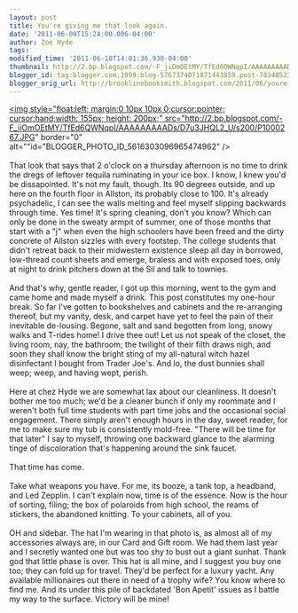 ```yaml
---
layout: post
title: You're giving me that look again.
date: '2011-06-09T15:24:00.006-04:00'
author: Zoe Hyde
tags: 
modified_time: '2011-06-10T14:01:36.930-04:00'
thumbnail: http://2.bp.blogspot.com/-F_jiOmOEtMY/TfEd6QWNqpI/AAAAAAAAADs/D7u3JHQL2_U/s72-c/P1000267.JPG
blogger_id: tag:blogger.com,1999:blog-5767374071871443859.post-7834852377238264292
blogger_orig_url: http://brooklinebooksmith.blogspot.com/2011/06/youre-giving-me-that-look-again.html
---
```


<a onblur="try {parent.deselectBloggerImageGracefully();} catch(e) {}" href="http://2.bp.blogspot.com/-F_jiOmOEtMY/TfEd6QWNqpI/AAAAAAAAADs/D7u3JHQL2_U/s1600/P1000267.JPG"><img style="float:left; margin:0 10px 10px 0;cursor:pointer; cursor:hand;width: 155px; height: 200px;" src="http://2.bp.blogspot.com/-F_jiOmOEtMY/TfEd6QWNqpI/AAAAAAAAADs/D7u3JHQL2_U/s200/P1000267.JPG" border="0" alt=""id="BLOGGER_PHOTO_ID_5616303096965474962" /></a><br /><br />That look that says that 2 o'clock on a thursday afternoon is no time to drink the dregs of leftover tequila ruminating in your ice box. I know, I knew you'd be dissapointed. It's not my fault, though. Its 90 degrees outside, and up here on the fourth floor in Allston, its probably close to 100. It's already psychadelic, I can see the walls melting and feel myself slipping backwards through time. Yes time! It's spring cleaning, don't you know? Which can only be done in the sweaty armpit of summer, one of those months that start with a "j" when even the high schoolers have been freed and the dirty concrete of Allston sizzles with every footstep. The college students that didn't retreat back to their midwestern existence sleep all day in borrowed, low-thread count sheets and emerge, braless and with exposed toes, only at night to drink pitchers down at the Sil and talk to townies. <br /><br />And that's why, gentle reader, I got up this morning, went to the gym and came home and made myself a drink. This post constitutes my one-hour break. So far I've gotten to bookshelves and cabinets and the re-arranging thereof, but my vanity, desk, and carpet have yet to feel the pain of their inevitable de-lousing. Begone, salt and sand begotten from long, snowy walks and T-rides home! I drive thee out! Let us not speak of the closet, the living room, nay, the bathroom; the twilight of their filth draws nigh, and soon they shall know the bright sting of my all-natural witch hazel disinfectant I bought from Trader Joe's. And lo, the dust bunnies shall weep; weep, and having wept, perish. <br /><br />Here at chez Hyde we are somewhat lax about our cleanliness. It doesn't bother me too much; we'd be a cleaner bunch if only my roommate and I weren't both full time students with part time jobs and the occasional social engagement. There simply aren't enough hours in the day, sweet reader, for me to make sure my tub is consistently mold-free. "There will be time for that later" I say to myself, throwing one backward glance to the alarming tinge of discoloration that's happening around the sink faucet. <br /><br />That time has come. <br /><br />Take what weapons you have. For me, its booze, a tank top, a headband, and Led Zepplin. I can't explain now, time is of the essence. Now is the hour of sorting, filing; the box of polaroids from high school, the reams of stickers, the abandoned knitting. To your cabinets, all of you. <br /><br />OH and sidebar. The hat I'm wearing in that photo is, as almost all of my accessories always are, in our Card and Gift room. We had them last year and I secretly wanted one but was too shy to bust out a giant sunhat. Thank god that little phase is over. This hat is all mine, and I suggest you buy one too; they can fold up for travel. They'd be perfect for a luxury yacht. Any available millionaires out there in need of a trophy wife? You know where to find me. And its under this pile of backdated 'Bon Apetit' issues as I battle my way to the surface. Victory will be mine!